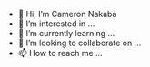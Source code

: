 - 👋 Hi, I’m Cameron Nakaba
- 👀 I’m interested in ...
- 🌱 I’m currently learning ...
- 💞️ I’m looking to collaborate on ...
- 📫 How to reach me ...

<!---
CamNaka/CamNaka is a ✨ special ✨ repository because its `README.md` (this file) appears on your GitHub profile.
You can click the Preview link to take a look at your changes.
--->
